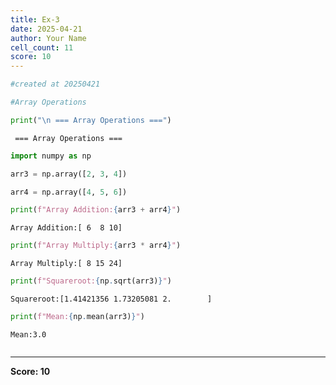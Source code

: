 ```yaml
---
title: Ex-3
date: 2025-04-21
author: Your Name
cell_count: 11
score: 10
---
```


```python
#created at 20250421
```


```python
#Array Operations
```


```python
print("\n === Array Operations ===")
```

    
     === Array Operations ===



```python
import numpy as np
```


```python
arr3 = np.array([2, 3, 4])
```


```python
arr4 = np.array([4, 5, 6])
```


```python
print(f"Array Addition:{arr3 + arr4}")
```

    Array Addition:[ 6  8 10]



```python
print(f"Array Multiply:{arr3 * arr4}")
```

    Array Multiply:[ 8 15 24]



```python
print(f"Squareroot:{np.sqrt(arr3)}")
```

    Squareroot:[1.41421356 1.73205081 2.        ]



```python
print(f"Mean:{np.mean(arr3)}")
```

    Mean:3.0



```python

```


---
**Score: 10**